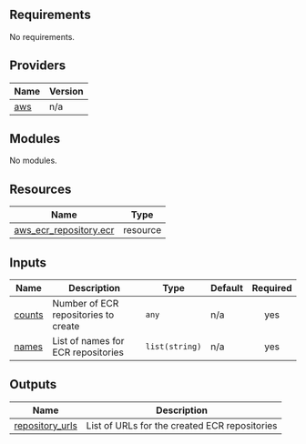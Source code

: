 <!-- BEGIN_TF_DOCS -->
## Requirements

No requirements.

## Providers

| Name | Version |
|------|---------|
| <a name="provider_aws"></a> [aws](#provider\_aws) | n/a |

## Modules

No modules.

## Resources

| Name | Type |
|------|------|
| [aws_ecr_repository.ecr](https://registry.terraform.io/providers/hashicorp/aws/latest/docs/resources/ecr_repository) | resource |

## Inputs

| Name | Description | Type | Default | Required |
|------|-------------|------|---------|:--------:|
| <a name="input_counts"></a> [counts](#input\_counts) | Number of ECR repositories to create | `any` | n/a | yes |
| <a name="input_names"></a> [names](#input\_names) | List of names for ECR repositories | `list(string)` | n/a | yes |

## Outputs

| Name | Description |
|------|-------------|
| <a name="output_repository_urls"></a> [repository\_urls](#output\_repository\_urls) | List of URLs for the created ECR repositories |
<!-- END_TF_DOCS -->
